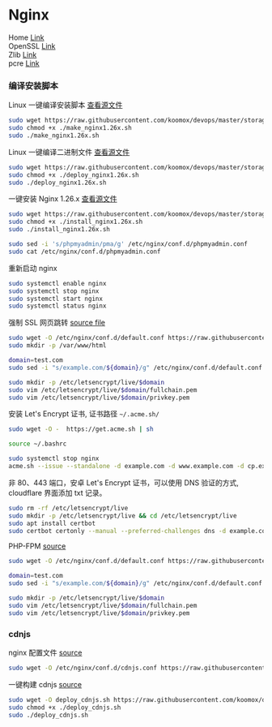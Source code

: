 # Nginx            
Home [Link](https://nginx.org/en/download.html)          
OpenSSL [Link](https://www.openssl.org/source/)         
Zlib [Link](https://zlib.net/)       
pcre [Link](https://ftp.pcre.org/pub/pcre/)         
### 编译安装脚本           
Linux 一键编译安装脚本 [查看源文件](/storage/linux/scripts/nginx/make_nginx1.26x.sh)     
```sh
sudo wget https://raw.githubusercontent.com/koomox/devops/master/storage/linux/scripts/nginx/make_nginx1.26x.sh
sudo chmod +x ./make_nginx1.26x.sh
sudo ./make_nginx1.26x.sh
```
Linux 一键编译二进制文件 [查看源文件](/storage/linux/scripts/nginx/deploy_nginx1.26x.sh)     
```sh
sudo wget https://raw.githubusercontent.com/koomox/devops/master/storage/linux/scripts/nginx/deploy_nginx1.26x.sh
sudo chmod +x ./deploy_nginx1.26x.sh
sudo ./deploy_nginx1.26x.sh
```       
一键安装 Nginx 1.26.x [查看源文件](/storage/linux/scripts/nginx/install_nginx1.26x.sh)         
```sh
sudo wget https://raw.githubusercontent.com/koomox/devops/master/storage/linux/scripts/nginx/install_nginx1.26x.sh
sudo chmod +x ./install_nginx1.26x.sh
sudo ./install_nginx1.26x.sh
```
```sh
sudo sed -i 's/phpmyadmin/pma/g' /etc/nginx/conf.d/phpmyadmin.conf
sudo cat /etc/nginx/conf.d/phpmyadmin.conf
```
重新启动 nginx       
```sh
sudo systemctl enable nginx
sudo systemctl stop nginx
sudo systemctl start nginx
sudo systemctl status nginx
```   
强制 SSL 网页跳转 [source file](/storage/linux/scripts/nginx/conf.d/default_force.conf)                         
```sh
sudo wget -O /etc/nginx/conf.d/default.conf https://raw.githubusercontent.com/koomox/devops/master/storage/linux/scripts/nginx/conf.d/default_force.conf
sudo mkdir -p /var/www/html

domain=test.com
sudo sed -i "s/example.com/${domain}/g" /etc/nginx/conf.d/default.conf

sudo mkdir -p /etc/letsencrypt/live/$domain
sudo vim /etc/letsencrypt/live/$domain/fullchain.pem
sudo vim /etc/letsencrypt/live/$domain/privkey.pem
```
安装 Let's Encrypt 证书, 证书路径 `~/.acme.sh/`            
```sh
sudo wget -O -  https://get.acme.sh | sh

source ~/.bashrc

sudo systemctl stop nginx
acme.sh --issue --standalone -d example.com -d www.example.com -d cp.example.com
```
非 80、443 端口，安卓 Let's Encrypt 证书，可以使用 DNS 验证的方式, cloudflare 界面添加 txt 记录。           
```sh
sudo rm -rf /etc/letsencrypt/live
sudo mkdir -p /etc/letsencrypt/live && cd /etc/letsencrypt/live
sudo apt install certbot
sudo certbot certonly --manual --preferred-challenges dns -d example.com --register-unsafely-without-email
```
PHP-FPM [source](/storage/linux/scripts/nginx/conf.d/nginx-ssl-fpm.conf)                
```sh
sudo wget -O /etc/nginx/conf.d/default.conf https://raw.githubusercontent.com/koomox/devops/master/storage/linux/scripts/nginx/conf.d/nginx-ssl-fpm.conf

domain=test.com
sudo sed -i "s/example.com/${domain}/g" /etc/nginx/conf.d/default.conf

sudo mkdir -p /etc/letsencrypt/live/$domain
sudo vim /etc/letsencrypt/live/$domain/fullchain.pem
sudo vim /etc/letsencrypt/live/$domain/privkey.pem
```
### cdnjs         
nginx 配置文件 [source](/storage/linux/scripts/nginx/conf.d/cdnjs.conf)           
```sh
sudo wget -O /etc/nginx/conf.d/cdnjs.conf https://raw.githubusercontent.com/koomox/devops/master/storage/linux/scripts/nginx/conf.d/cdnjs.conf
```
一键构建 cdnjs [source](/storage/linux/scripts/cdnjs/deploy.sh)          
```sh
sudo wget -O deploy_cdnjs.sh https://raw.githubusercontent.com/koomox/devops/master/storage/linux/scripts/cdnjs/deploy.sh
sudo chmod +x ./deploy_cdnjs.sh
sudo ./deploy_cdnjs.sh
```